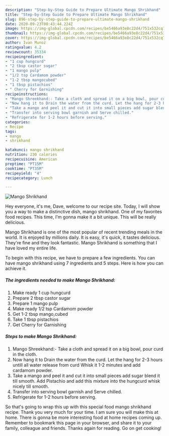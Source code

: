 ```yaml
---
description: "Step-by-Step Guide to Prepare Ultimate Mango Shrikhand"
title: "Step-by-Step Guide to Prepare Ultimate Mango Shrikhand"
slug: 896-step-by-step-guide-to-prepare-ultimate-mango-shrikhand
date: 2020-09-23T00:43:44.224Z
image: https://img-global.cpcdn.com/recipes/be5466a93e8c22d4/751x532cq70/mango-shrikhand-recipe-main-photo.jpg
thumbnail: https://img-global.cpcdn.com/recipes/be5466a93e8c22d4/751x532cq70/mango-shrikhand-recipe-main-photo.jpg
cover: https://img-global.cpcdn.com/recipes/be5466a93e8c22d4/751x532cq70/mango-shrikhand-recipe-main-photo.jpg
author: Ivan Munoz
ratingvalue: 4.2
reviewcount: 35334
recipeingredient:
- "1 cup hungcurd"
- "2 tbsp castor sugar"
- "1 mango pulp"
- "1/2 tsp Cardamom powder"
- "1-2 tbsp mangocubed"
- "1 tbsp pistachios"
- " Cherry for Garnishing"
recipeinstructions:
- "Mango Shreekhand:- Take a cloth and spread it on a big bowl, pour curd in the cloth."
- "Now hang it to Drain the water from the curd. Let the hang for 2-3 hours untill all water release from curd Whisk it 1-2 minutes and add cardamom powder."
- "Take a mango and peel it and cut it into small pieces add sugar blend it till smooth. Add Pistachio and add this mixture into the hungcurd whisk nicely till smooth."
- "Transfer into serving bowl garnish and Serve chilled."
- "Refrigerate for 1-2 hours before serving."
categories:
- Recipe
tags:
- mango
- shrikhand

katakunci: mango shrikhand 
nutrition: 230 calories
recipecuisine: American
preptime: "PT15M"
cooktime: "PT35M"
recipeyield: "4"
recipecategory: Lunch

---
```



![Mango Shrikhand](https://img-global.cpcdn.com/recipes/be5466a93e8c22d4/751x532cq70/mango-shrikhand-recipe-main-photo.jpg)

Hey everyone, it's me, Dave, welcome to our recipe site. Today, I will show you a way to make a distinctive dish, mango shrikhand. One of my favorites food recipes. This time, I'm gonna make it a bit unique. This will be really delicious.

Mango Shrikhand is one of the most popular of recent trending meals in the world. It is enjoyed by millions daily. It is easy, it's quick, it tastes delicious. They're fine and they look fantastic. Mango Shrikhand is something that I have loved my entire life.




To begin with this recipe, we have to prepare a few ingredients. You can have mango shrikhand using 7 ingredients and 5 steps. Here is how you can achieve it.

<!--inarticleads1-->

##### The ingredients needed to make Mango Shrikhand:

1. Make ready 1 cup hungcurd
1. Prepare 2 tbsp castor sugar
1. Prepare 1 mango pulp
1. Make ready 1/2 tsp Cardamom powder
1. Get 1-2 tbsp mango,cubed
1. Take 1 tbsp pistachios
1. Get  Cherry for Garnishing




<!--inarticleads2-->

##### Steps to make Mango Shrikhand:

1. Mango Shreekhand:- Take a cloth and spread it on a big bowl, pour curd in the cloth.
1. Now hang it to Drain the water from the curd. Let the hang for 2-3 hours untill all water release from curd Whisk it 1-2 minutes and add cardamom powder.
1. Take a mango and peel it and cut it into small pieces add sugar blend it till smooth. Add Pistachio and add this mixture into the hungcurd whisk nicely till smooth.
1. Transfer into serving bowl garnish and Serve chilled.
1. Refrigerate for 1-2 hours before serving.




So that's going to wrap this up with this special food mango shrikhand recipe. Thank you very much for your time. I am sure you will make this at home. There is gonna be more interesting food at home recipes coming up. Remember to bookmark this page in your browser, and share it to your family, colleague and friends. Thanks again for reading. Go on get cooking!
